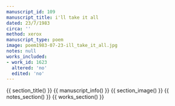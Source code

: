 ```yaml
---
manuscript_id: 109
manuscript_title: i'll take it all
dated: 23/7/1983
circa: ''
method: xerox
manuscript_type: poem
image: poem1983-07-23-ill_take_it_all.jpg
notes: null
works_included:
- work_id: 1623
  altered: 'no'
  edited: 'no'
---
```


{{ section_title() }}
{{ manuscript_info() }}
{{ section_image() }}
{{ notes_section() }}
{{ works_section() }}
